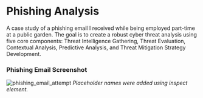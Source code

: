 # Phishing Analysis
A case study of a phishing email I received while being employed part-time at a public garden. The goal is to create a robust cyber threat analysis using five core components: Threat Intelligence Gathering, Threat Evaluation, Contextual Analysis, Predictive Analysis, and Threat Mitigation Strategy Development.

### Phishing Email Screenshot

![phishing_email_attempt](https://github.com/user-attachments/assets/eef5bb3f-03ea-49e5-98ae-964a7594e7d3)
*Placeholder names were added using inspect element.*
